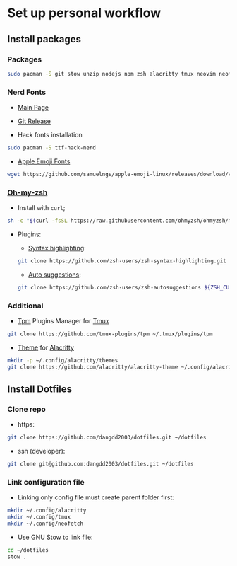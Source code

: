 # Set up personal workflow

## Install packages

### Packages

```bash
sudo pacman -S git stow unzip nodejs npm zsh alacritty tmux neovim neofetch ripgrep fd fzf lazygit
```

### Nerd Fonts

- [Main Page](https://www.nerdfonts.com)

- [Git Release](https://github.com/ryanoasis/nerd-fonts/releases)

- Hack fonts installation

```bash
sudo pacman -S ttf-hack-nerd
```

- [Apple Emoji Fonts](https://github.com/samuelngs/apple-emoji-linux)

```bash
wget https://github.com/samuelngs/apple-emoji-linux/releases/download/v17.4/AppleColorEmoji.ttf -P ~/.local/share/fonts
```

### [Oh-my-zsh](https://ohmyz.sh/)

- Install with `curl`;

```bash
sh -c "$(curl -fsSL https://raw.githubusercontent.com/ohmyzsh/ohmyzsh/master/tools/install.sh)"
```

- Plugins:

  - [Syntax highlighting](https://github.com/zsh-users/zsh-syntax-highlighting):

  ```bash
  git clone https://github.com/zsh-users/zsh-syntax-highlighting.git ${ZSH_CUSTOM:-~/.oh-my-zsh/custom}/plugins/zsh-syntax-highlighting
  ```

  - [Auto suggestions](https://github.com/zsh-users/zsh-syntax-highlighting):

  ```bash
  git clone https://github.com/zsh-users/zsh-autosuggestions ${ZSH_CUSTOM:-~/.oh-my-zsh/custom}/plugins/zsh-autosuggestions
  ```

### Additional

- [Tpm](https://github.com/tmux-plugins/tpm) Plugins Manager for [Tmux](https://github.com/tmux/tmux)

```bash
git clone https://github.com/tmux-plugins/tpm ~/.tmux/plugins/tpm
```

- [Theme](https://github.com/alacritty/alacritty-theme) for [Alacritty](https://alacritty.org)

```bash
mkdir -p ~/.config/alacritty/themes
git clone https://github.com/alacritty/alacritty-theme ~/.config/alacritty/themes
```

## Install Dotfiles

### Clone repo

- https:

```bash
git clone https://github.com/dangdd2003/dotfiles.git ~/dotfiles
```

- ssh (developer):

```bash
git clone git@github.com:dangdd2003/dotfiles.git ~/dotfiles
```

### Link configuration file

- Linking only config file must create parent folder first:

```bash
mkdir ~/.config/alacritty
mkdir ~/.config/tmux
mkdir ~/.config/neofetch
```

- Use GNU Stow to link file:

```bash
cd ~/dotfiles
stow .
```
